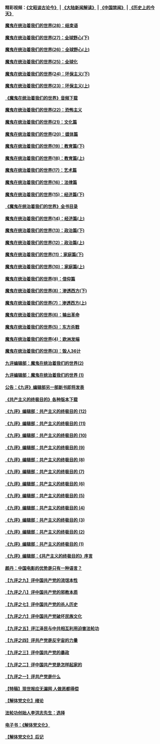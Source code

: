 #### 精彩视频：[《文昭谈古论今》](https://github.com/gfw-breaker/wenzhao/blob/master/README.md?t=01200930) | [《大陆新闻解读》](https://github.com/gfw-breaker/ntdtv-comedy/blob/master/README.md?t=01200930) | [《中国禁闻》](https://github.com/gfw-breaker/ntdtv-news/blob/master/README.md?t=01200930) | [《历史上的今天》](https://github.com/gfw-breaker/today-in-history/blob/master/README.md?t=01200930) 

#### [魔鬼在统治着我们的世界(28)：结束语](../pages/nsc422/n10936246.md?t=01200930) 

#### [魔鬼在统治着我们的世界(27)：全球野心(下)](../pages/nsc422/n10928319.md?t=01200930) 

#### [魔鬼在统治着我们的世界(26)：全球野心(上)](../pages/nsc422/n10900318.md?t=01200930) 

#### [魔鬼在统治着我们的世界(25)：全球化](../pages/nsc422/n10788205.md?t=01200930) 

#### [魔鬼在统治着我们的世界(24)：环保主义(下)](../pages/nsc422/n10695307.md?t=01200930) 

#### [魔鬼在统治着我们的世界(23)：环保主义(上)](../pages/nsc422/n10688613.md?t=01200930) 

#### [《魔鬼在统治着我们的世界》音频下载](../pages/nsc422/n10635553.md?t=01200930) 

#### [魔鬼在统治着我们的世界(22)：恐怖主义](../pages/nsc422/n10614727.md?t=01200930) 

#### [魔鬼在统治着我们的世界(21)：文化篇](../pages/nsc422/n10597706.md?t=01200930) 

#### [魔鬼在统治着我们的世界(20)：媒体篇](../pages/nsc422/n10586579.md?t=01200930) 

#### [魔鬼在统治着我们的世界(19)：教育篇(下)](../pages/nsc422/n10564808.md?t=01200930) 

#### [魔鬼在统治着我们的世界(18)：教育篇(上)](../pages/nsc422/n10526970.md?t=01200930) 

#### [魔鬼在统治着我们的世界(17)：艺术篇](../pages/nsc422/n10499093.md?t=01200930) 

#### [魔鬼在统治着我们的世界(16)：法律篇](../pages/nsc422/n10485969.md?t=01200930) 

#### [魔鬼在统治着我们的世界(15)：经济篇(下)](../pages/nsc422/n10469975.md?t=01200930) 

#### [《魔鬼在统治着我们的世界》全书目录](../pages/nsc422/n10464261.md?t=01200930) 

#### [魔鬼在统治着我们的世界(14)：经济篇(上)](../pages/nsc422/n10457370.md?t=01200930) 

#### [魔鬼在统治着我们的世界(13)：政治篇(下)](../pages/nsc422/n10448270.md?t=01200930) 

#### [魔鬼在统治着我们的世界(12)：政治篇(上)](../pages/nsc422/n10444576.md?t=01200930) 

#### [魔鬼在统治着我们的世界(11)：家庭篇(下)](../pages/nsc422/n10440961.md?t=01200930) 

#### [魔鬼在统治着我们的世界(10)：家庭篇(上)](../pages/nsc422/n10435448.md?t=01200930) 

#### [魔鬼在统治着我们的世界(9)：信仰篇](../pages/nsc422/n10432159.md?t=01200930) 

#### [魔鬼在统治着我们的世界(8)：渗透西方(下)](../pages/nsc422/n10429603.md?t=01200930) 

#### [魔鬼在统治着我们的世界(7)：渗透西方(上)](../pages/nsc422/n10426013.md?t=01200930) 

#### [魔鬼在统治着我们的世界(6)：输出革命](../pages/nsc422/n10421536.md?t=01200930) 

#### [魔鬼在统治着我们的世界(5)：东方杀戮](../pages/nsc422/n10417707.md?t=01200930) 

#### [魔鬼在统治着我们的世界(4)：欧洲发端](../pages/nsc422/n10414890.md?t=01200930) 

#### [魔鬼在统治着我们的世界(3)：毁人36计](../pages/nsc422/n10411583.md?t=01200930) 

#### [九评编辑部：魔鬼在统治着我们的世界(2)](../pages/nsc422/n10410036.md?t=01200930) 

#### [九评编辑部：魔鬼在统治着我们的世界 (1)](../pages/nsc422/n10406825.md?t=01200930) 

#### [公告：《九评》编辑部另一部新书即将发表](../pages/nsc422/n10405104.md?t=01200930) 

#### [《共产主义的终极目的》各种版本下载](../pages/nsc422/n10022138.md?t=01200930) 

#### [《九评》编辑部：共产主义的终极目的 (12)](../pages/nsc422/n9933272.md?t=01200930) 

#### [《九评》编辑部：共产主义的终极目的 (11)](../pages/nsc422/n9924973.md?t=01200930) 

#### [《九评》编辑部：共产主义的终极目的 (10)](../pages/nsc422/n9920883.md?t=01200930) 

#### [《九评》编辑部：共产主义的终极目的 (9)](../pages/nsc422/n9916363.md?t=01200930) 

#### [《九评》编辑部：共产主义的终极目的 (8)](../pages/nsc422/n9912488.md?t=01200930) 

#### [《九评》编辑部：共产主义的终极目的 (7)](../pages/nsc422/n9901176.md?t=01200930) 

#### [《九评》编辑部：共产主义的终极目的 (6)](../pages/nsc422/n9899359.md?t=01200930) 

#### [《九评》编辑部：共产主义的终极目的 (5)](../pages/nsc422/n9893174.md?t=01200930) 

#### [《九评》编辑部：共产主义的终极目的 (4)](../pages/nsc422/n9891246.md?t=01200930) 

#### [《九评》编辑部：共产主义的终极目的 (3)](../pages/nsc422/n9879879.md?t=01200930) 

#### [《九评》编辑部：共产主义的终极目的 (2)](../pages/nsc422/n9876205.md?t=01200930) 

#### [《九评》编辑部：共产主义的终极目的 (1)](../pages/nsc422/n9865857.md?t=01200930) 

#### [《九评》编辑部：《共产主义的终极目的》序言](../pages/nsc422/n9862666.md?t=01200930) 

#### [颜丹：中国电影的优势是只有一种语言？](../pages/nsc422/n9583062.md?t=01200930) 

#### [【九评之九】评中国共产党的流氓本性](../pages/nsc422/n737542.md?t=01200930) 

#### [【九评之八】评中国共产党的邪教本质](../pages/nsc422/n735942.md?t=01200930) 

#### [【九评之七】评中国共产党的杀人历史](../pages/nsc422/n733806.md?t=01200930) 

#### [【九评之六】评中国共产党破坏民族文化](../pages/nsc422/n731667.md?t=01200930) 

#### [【九评之五】评江泽民与中共相互利用迫害法轮功](../pages/nsc422/n730058.md?t=01200930) 

#### [【九评之四】评共产党是反宇宙的力量](../pages/nsc422/n727814.md?t=01200930) 

#### [【九评之三】评中国共产党的暴政](../pages/nsc422/n725597.md?t=01200930) 

#### [【九评之二】评中国共产党是怎样起家的](../pages/nsc422/n723946.md?t=01200930) 

#### [【九评之一】评共产党是什么](../pages/nsc422/n722529.md?t=01200930) 

#### [【特稿】现世报应无漏网 人做恶都得偿](../pages/nsc422/n4215167.md?t=01200930) 

#### [【解体党文化】绪论](../pages/nsc422/n1449356.md?t=01200930) 

#### [法轮功创始人李洪志先生：选择](../pages/nsc422/n3580738.md?t=01200930) 

#### [电子书：《解体党文化》](../pages/nsc422/n1573484.md?t=01200930) 

#### [【解体党文化】后记](../pages/nsc422/n1531999.md?t=01200930) 

